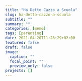 ```yaml
---
title: "Ha Detto Cazzo a Scuola"
slug: ha-detto-cazzo-a-scuola
subtitle: ""
summary: ""
categories: [meme]
tags: [parenting]
date: 2021-04-20T11:26:29+02:00
featured: false
draft: false
image:
  caption: ""
  focal_point: ""
  preview_only: false
projects: []
---
```

